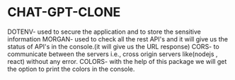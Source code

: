 # CHAT-GPT-CLONE

<!-- DEPENDENCIES -->
DOTENV- used to secure the application and to store the sensitive information
MORGAN- used to check all the rest API's and it will give us the status of API's in the console.(it will give us the URL response)
CORS- to communicate between the servers i.e., cross origin servers like(nodejs , react) without any error.
COLORS- with the help of this package we will get the option to print the colors in the console.

<!-- MONGODB CONNECTION -->
